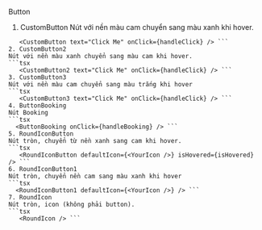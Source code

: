 Button

1. CustomButton
   Nút với nền màu cam chuyển sang màu xanh khi hover.

````tsx
   <CustomButton text="Click Me" onClick={handleClick} /> ```
2. CustomButton2
Nút với nền màu xanh chuyển sang màu cam khi hover.
```tsx
   <CustomButton2 text="Click Me" onClick={handleClick} /> ```
3. CustomButton3
Nút với nền màu cam chuyển sang màu trắng khi hover
```tsx
   <CustomButton3 text="Click Me" onClick={handleClick} /> ```
4. ButtonBooking
Nút Booking
```tsx
  <ButtonBooking onClick={handleBooking} /> ```
5. RoundIconButton
Nút tròn, chuyển từ nền xanh sang cam khi hover.
```tsx
   <RoundIconButton defaultIcon={<YourIcon />} isHovered={isHovered} /> ```
6. RoundIconButton1
Nút tròn, chuyển nền cam sang màu xanh khi hover
```tsx
  <RoundIconButton1 defaultIcon={<YourIcon />} /> ```
7. RoundIcon
Nút tròn, icon (không phải button).
```tsx
   <RoundIcon /> ```
````
